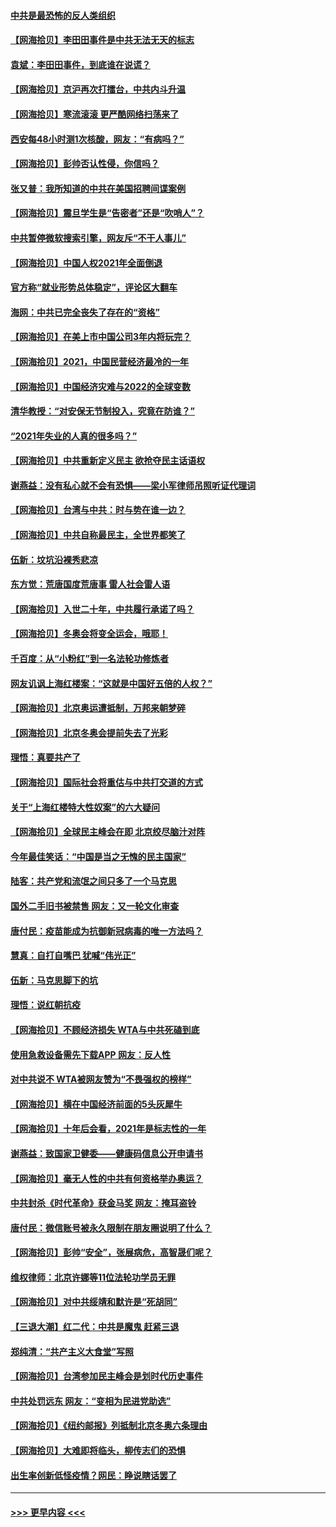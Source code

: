 #### [中共是最恐怖的反人类组织](../pages/nsc993/n13458673.md?t=12252201) 
#### [【网海拾贝】李田田事件是中共无法无天的标志](../pages/nsc993/n13459302.md?t=12252201) 
#### [袁斌：李田田事件，到底谁在说谎？](../pages/nsc993/n13459294.md?t=12252201) 
#### [【网海拾贝】京沪再次打擂台，中共内斗升温](../pages/nsc993/n13457732.md?t=12252201) 
#### [【网海拾贝】寒流滚滚 更严酷网络扫荡来了](../pages/nsc993/n13455879.md?t=12252201) 
#### [西安每48小时测1次核酸，网友：“有病吗？”](../pages/nsc993/n13450529.md?t=12252201) 
#### [【网海拾贝】彭帅否认性侵，你信吗？](../pages/nsc993/n13450482.md?t=12252201) 
#### [张又普：我所知道的中共在美国招聘间谍案例](../pages/nsc993/n13449142.md?t=12252201) 
#### [【网海拾贝】震旦学生是“告密者”还是“吹哨人”？](../pages/nsc993/n13448316.md?t=12252201) 
#### [中共暂停微软搜索引擎，网友斥“不干人事儿”](../pages/nsc993/n13446416.md?t=12252201) 
#### [【网海拾贝】中国人权2021年全面倒退](../pages/nsc993/n13446392.md?t=12252201) 
#### [官方称“就业形势总体稳定”，评论区大翻车](../pages/nsc993/n13446333.md?t=12252201) 
#### [海网：中共已完全丧失了存在的“资格”](../pages/nsc993/n13445762.md?t=12252201) 
#### [【网海拾贝】在美上市中国公司3年内将玩完？](../pages/nsc993/n13445178.md?t=12252201) 
#### [【网海拾贝】2021，中国民营经济最冷的一年](../pages/nsc993/n13443352.md?t=12252201) 
#### [【网海拾贝】中国经济灾难与2022的全球变数](../pages/nsc993/n13440982.md?t=12252201) 
#### [清华教授：“对安保无节制投入，究竟在防谁？”](../pages/nsc993/n13440939.md?t=12252201) 
#### [“2021年失业的人真的很多吗？”](../pages/nsc993/n13438732.md?t=12252201) 
#### [【网海拾贝】中共重新定义民主 欲抢夺民主话语权](../pages/nsc993/n13438697.md?t=12252201) 
#### [谢燕益：没有私心就不会有恐惧——梁小军律师吊照听证代理词](../pages/nsc993/n13437175.md?t=12252201) 
#### [【网海拾贝】台湾与中共：时与势在谁一边？](../pages/nsc993/n13434295.md?t=12252201) 
#### [【网海拾贝】中共自称最民主，全世界都笑了](../pages/nsc993/n13432337.md?t=12252201) 
#### [伍新：坟坑沿裸秀悲凉](../pages/nsc993/n13432204.md?t=12252201) 
#### [东方觉：荒唐国度荒唐事 雷人社会雷人语](../pages/nsc993/n13432163.md?t=12252201) 
#### [【网海拾贝】入世二十年，中共履行承诺了吗？](../pages/nsc993/n13431146.md?t=12252201) 
#### [【网海拾贝】冬奥会将变全运会，哦耶！](../pages/nsc993/n13429343.md?t=12252201) 
#### [千百度：从“小粉红”到一名法轮功修炼者](../pages/nsc993/n13429249.md?t=12252201) 
#### [网友讥讽上海红楼案：“这就是中国好五倍的人权？”](../pages/nsc993/n13429214.md?t=12252201) 
#### [【网海拾贝】北京奥运遭抵制，万邦来朝梦碎](../pages/nsc993/n13426682.md?t=12252201) 
#### [【网海拾贝】北京冬奥会提前失去了光彩](../pages/nsc993/n13423999.md?t=12252201) 
#### [理悟：真要共产了](../pages/nsc993/n13423754.md?t=12252201) 
#### [【网海拾贝】国际社会将重估与中共打交道的方式](../pages/nsc993/n13421686.md?t=12252201) 
#### [关于“上海红楼特大性奴案”的六大疑问](../pages/nsc993/n13421580.md?t=12252201) 
#### [【网海拾贝】全球民主峰会在即 北京绞尽脑汁对阵](../pages/nsc993/n13419619.md?t=12252201) 
#### [今年最佳笑话：“中国是当之无愧的民主国家”](../pages/nsc993/n13419495.md?t=12252201) 
#### [陆客：共产党和流氓之间只多了一个马克思](../pages/nsc993/n13417909.md?t=12252201) 
#### [国外二手旧书被禁售 网友：又一轮文化审查](../pages/nsc993/n13417659.md?t=12252201) 
#### [唐付民：疫苗能成为抗御新冠病毒的唯一方法吗？](../pages/nsc993/n13417801.md?t=12252201) 
#### [慧真：自打自嘴巴 犹喊“伟光正”](../pages/nsc993/n13417740.md?t=12252201) 
#### [伍新：马克思脚下的坑](../pages/nsc993/n13417622.md?t=12252201) 
#### [理悟：说红朝抗疫](../pages/nsc993/n13417526.md?t=12252201) 
#### [【网海拾贝】不顾经济损失 WTA与中共死磕到底](../pages/nsc993/n13415796.md?t=12252201) 
#### [使用急救设备需先下载APP 网友：反人性](../pages/nsc993/n13415784.md?t=12252201) 
#### [对中共说不 WTA被网友赞为“不畏强权的榜样”](../pages/nsc993/n13415530.md?t=12252201) 
#### [【网海拾贝】横在中国经济前面的5头灰犀牛](../pages/nsc993/n13412227.md?t=12252201) 
#### [【网海拾贝】十年后会看，2021年是标志性的一年](../pages/nsc993/n13409954.md?t=12252201) 
#### [谢燕益：致国家卫健委——健康码信息公开申请书](../pages/nsc993/n13408298.md?t=12252201) 
#### [【网海拾贝】毫无人性的中共有何资格举办奥运？](../pages/nsc993/n13407661.md?t=12252201) 
#### [中共封杀《时代革命》获金马奖 网友：掩耳盗铃](../pages/nsc993/n13407613.md?t=12252201) 
#### [唐付民：微信账号被永久限制在朋友圈说明了什么？](../pages/nsc993/n13406949.md?t=12252201) 
#### [【网海拾贝】彭帅“安全”，张展病危，高智晟们呢？](../pages/nsc993/n13405587.md?t=12252201) 
#### [维权律师：北京许娜等11位法轮功学员无罪](../pages/nsc993/n13405419.md?t=12252201) 
#### [【网海拾贝】对中共绥靖和默许是“死胡同”](../pages/nsc993/n13403727.md?t=12252201) 
#### [【三退大潮】红二代：中共是魔鬼 赶紧三退](../pages/nsc993/n13403593.md?t=12252201) 
#### [郑纯清：“共产主义大食堂”写照](../pages/nsc993/n13403590.md?t=12252201) 
#### [【网海拾贝】台湾参加民主峰会是划时代历史事件](../pages/nsc993/n13401831.md?t=12252201) 
#### [中共处罚远东 网友：“变相为民进党助选”](../pages/nsc993/n13401101.md?t=12252201) 
#### [【网海拾贝】《纽约邮报》列抵制北京冬奥六条理由](../pages/nsc993/n13399807.md?t=12252201) 
#### [【网海拾贝】大难即将临头，柳传志们的恐惧](../pages/nsc993/n13397607.md?t=12252201) 
#### [出生率创新低怪疫情？网民：睁说瞎话罢了](../pages/nsc993/n13397543.md?t=12252201) 

----
#### [ >>> 更早内容 <<< ](../indexes/nsc993-earlier.md)
